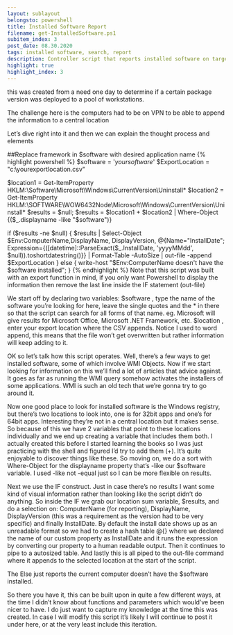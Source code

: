 ```yaml
---
layout: sublayout
belongsto: powershell
title: Installed Software Report
filename: get-InstalledSoftware.ps1
subitem_index: 3
post_date: 08.30.2020
tags: installed software, search, report
description: Controller script that reports installed software on target machine (local or remote), accepts parameters for software name, target machine, export location.
highlight: true
highlight_index: 3
---
```


this was created from a need one day to determine if a certain package version was deployed to a pool of workstations.

The challenge here is the computers had to be on VPN to be able to append the information to a central location

Let’s dive right into it and then we can explain the thought process and elements

##Replace framework in $software with desired application name
{% highlight powershell %}
$software = '*yoursoftware*'
$ExportLocation = "c:\yourexportlocation.csv"

$location1 = Get-ItemProperty HKLM:\Software\Microsoft\Windows\CurrentVersion\Uninstall\*
$location2 = Get-ItemProperty HKLM:\SOFTWARE\WOW6432Node\Microsoft\Windows\CurrentVersion\Uninstall\*
$results = $null;
$results = $location1 + $location2 | Where-Object {($_.displayname -like "$software")} 

if ($results -ne $null) {
    $results | Select-Object $Env:ComputerName,DisplayName, DisplayVersion, 
    @{Name="InstallDate"; Expression={([datetime]::ParseExact($_.InstallDate, 'yyyyMMdd', $null)).toshortdatestring()}} | Format-Table -AutoSize  | out-file -append $ExportLocation
}
else {
    write-host "$Env:ComputerName doesn't have the $software installed";
}
{% endhighlight %}
Note that this script was built with an export function in mind, if you only want Powershell to display the information then remove the last line inside the IF statement (out-file)

We start off by declaring two variables:
$software , type the name of the software you’re looking for here, leave the single quotes and the * in there so that the script can search for all forms of that name. eg. Microsoft will give results for Microsoft Office, Microsoft .NET Framework, etc.
$location , enter your export location where the CSV appends. Notice I used to word append, this means that the file won’t get overwritten but rather information will keep adding to it.

OK so let’s talk how this script operates. Well, there’s a few ways to get installed software, some of which involve WMI Objects. Now if we start looking for information on this we’ll find a lot of articles that advice against. It goes as far as running the WMI query somehow activates the installers of some applications. WMI is such an old tech that we’re gonna try to go around it.

Now one good place to look for installed software is the Windows registry, but there’s two locations to look into, one is for 32bit apps and one’s for 64bit apps. Interesting they’re not in a central location but it makes sense. So because of this we have 2 variables that point to these locations individually and we end up creating a variable that includes them both. I actually created this before I started learning the books so I was just practicing with the shell and figured I’d try to add them (+). It’s quite enjoyable to discover things like these.
So moving on, we do a sort with Where-Object for the displayname property that’s -like our $software variable. I used -like not -equal just so I can be more flexible on results.

Next we use the IF construct. Just in case there’s no results I want some kind of visual information rather than looking like the script didn’t do anything.
So inside the IF we grab our location sum variable, $results, and do a selection on: ComputerName (for reporting), DisplayName, DisplayVersion (this was a requirement as the version had to be very specific) and finally InstallDate. By default the install date shows up as an unreadable format so we had to create a hash table @{} where we declared the name of our custom property as InstallDate and it runs the expression by converting our property to a human readable output. Then it continues to pipe to a autosized table. And lastly this is all piped to the out-file command where it appends to the selected location at the start of the script.

The Else just reports the current computer doesn’t have the $software installed.

So there you have it, this can be built upon in quite a few different ways, at the time I didn’t know about functions and parameters which would’ve been nicer to have. I do just want to capture my knowledge at the time this was created. In case I will modify this script it’s likely I will continue to post it under here, or at the very least include this iteration.

